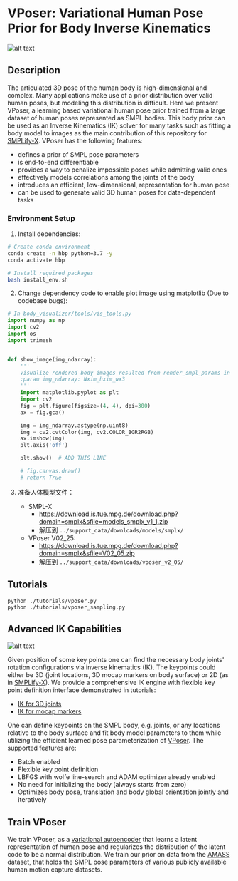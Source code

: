 # VPoser: Variational Human Pose Prior for Body Inverse Kinematics

![alt text](../support_data/vposer_samples.png "Novel Human Poses Sampled From the VPoser.")

## Description

The articulated 3D pose of the human body is high-dimensional and complex.
Many applications make use of a prior distribution over valid human poses, but modeling this distribution is difficult.
Here we present VPoser, a learning based variational human pose prior trained from a large dataset of human poses represented as SMPL bodies.
This body prior can be used as an Inverse Kinematics (IK) solver for many tasks such as fitting a body model to images
as the main contribution of this repository for [SMPLify-X](https://smpl-x.is.tue.mpg.de/).
VPoser has the following features:

- defines a prior of SMPL pose parameters
- is end-to-end differentiable
- provides a way to penalize impossible poses while admitting valid ones
- effectively models correlations among the joints of the body
- introduces an efficient, low-dimensional, representation for human pose
- can be used to generate valid 3D human poses for data-dependent tasks

### Environment Setup

1. Install dependencies:

```bash
# Create conda environment
conda create -n hbp python=3.7 -y
conda activate hbp

# Install required packages
bash install_env.sh
```

2. Change dependency code to enable plot image using matplotlib (Due to codebase bugs):

```python
# In body_visualizer/tools/vis_tools.py
import numpy as np
import cv2
import os
import trimesh


def show_image(img_ndarray):
    '''
    Visualize rendered body images resulted from render_smpl_params in Jupyter notebook
    :param img_ndarray: Nxim_hxim_wx3
    '''
    import matplotlib.pyplot as plt
    import cv2
    fig = plt.figure(figsize=(4, 4), dpi=300)
    ax = fig.gca()

    img = img_ndarray.astype(np.uint8)
    img = cv2.cvtColor(img, cv2.COLOR_BGR2RGB)
    ax.imshow(img)
    plt.axis('off')

    plt.show()  # ADD THIS LINE

    # fig.canvas.draw()
    # return True
```

3. 准备人体模型文件：

    - SMPL-X
        - https://download.is.tue.mpg.de/download.php?domain=smplx&sfile=models_smplx_v1_1.zip
        - 解压到 `../support_data/downloads/models/smplx/`
    - VPoser V02_25:
        - https://download.is.tue.mpg.de/download.php?domain=smplx&sfile=V02_05.zip
        - 解压到 `../support_data/downloads/vposer_v2_05/`

## Tutorials

```shell
python ./tutorials/vposer.py
python ./tutorials/vposer_sampling.py
```

## Advanced IK Capabilities

![alt text](../support_data/SMPL_inverse_kinematics.gif "Batched SMPL Inverse Kinematics With Learned Body Prior")

Given position of some key points one can find the necessary body joints' rotation configurations via inverse kinematics (IK).
The keypoints could either be 3D (joint locations, 3D mocap markers on body surface) or 2D (as in [SMPLify-X](https://smpl-x.is.tue.mpg.de/)).
We provide a comprehensive IK engine with flexible key point definition interface demonstrated in tutorials:

- [IK for 3D joints](../tutorials/ik_example_joints.py)
- [IK for mocap markers](../tutorials/ik_example_mocap.py)

One can define keypoints on the SMPL body, e.g. joints, or any locations relative to the body surface
and fit body model parameters to them while utilizing the efficient learned pose parameterization of
[VPoser](https://github.com/nghorbani/human_body_prior). The supported features are:

- Batch enabled
- Flexible key point definition
- LBFGS with wolfe line-search and ADAM optimizer already enabled
- No need for initializing the body (always starts from zero)
- Optimizes body pose, translation and body global orientation jointly and iteratively

## Train VPoser

We train VPoser, as a [variational autoencoder](https://arxiv.org/abs/1312.6114)
that learns a latent representation of human pose and regularizes the distribution of the latent code
to be a normal distribution.
We train our prior on data from the [AMASS](https://amass.is.tue.mpg.de/) dataset,
that holds the SMPL pose parameters of various publicly available human motion capture datasets.
